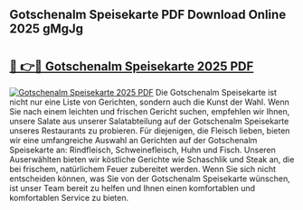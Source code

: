 ## Gotschenalm Speisekarte PDF Download Online 2025 gMgJg

# <h2><a href="http://gcagkg7.nevu.top/?p=Gotschenalm+Speisekarte">🔗 👉🔴 Gotschenalm Speisekarte 2025 PDF</a></h2>

[![Gotschenalm Speisekarte 2025 PDF](https://i.imgur.com/dBaPXMq.png)](http://gcagkg7.nevu.top/?p=Gotschenalm+Speisekarte)
Die Gotschenalm Speisekarte ist nicht nur eine Liste von Gerichten, sondern auch die Kunst der Wahl. Wenn Sie nach einem leichten und frischen Gericht suchen, empfehlen wir Ihnen, unsere Salate aus unserer Salatabteilung auf der Gotschenalm Speisekarte unseres Restaurants zu probieren. Für diejenigen, die Fleisch lieben, bieten wir eine umfangreiche Auswahl an Gerichten auf der Gotschenalm Speisekarte an: Rindfleisch, Schweinefleisch, Huhn und Fisch. Unseren Auserwählten bieten wir köstliche Gerichte wie Schaschlik und Steak an, die bei frischem, natürlichem Feuer zubereitet werden. Wenn Sie sich nicht entscheiden können, was Sie von der Gotschenalm Speisekarte wünschen, ist unser Team bereit zu helfen und Ihnen einen komfortablen und komfortablen Service zu bieten.
